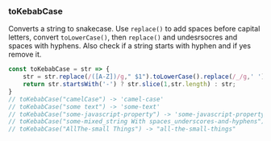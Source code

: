 ### toKebabCase

Converts a string to snakecase.
Use `replace()` to add spaces before capital letters, convert `toLowerCase()`, then `replace()`  and undesrsocres and spaces with hyphens.
Also check if a string starts with hyphen and if yes remove it.

```js
const toKebabCase = str => {
    str = str.replace(/([A-Z])/g," $1").toLowerCase().replace(/_/g,' ').replace(/\s\s+/g, '-').replace(/\s/g,'-');
    return str.startsWith('-') ? str.slice(1,str.length) : str;
}
// toKebabCase("camelCase") -> 'camel-case'
// toKebabCase("some text") -> 'some-text'
// toKebabCase("some-javascript-property") -> 'some-javascript-property'
// toKebabCase("some-mixed_string With spaces_underscores-and-hyphens") -> 'some-mixed-string-with-spaces-underscores-and-hyphens'
// toKebabCase("AllThe-small Things") -> "all-the-small-things"
```

